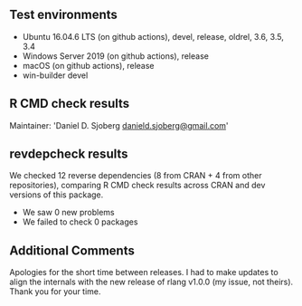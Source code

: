 ## Test environments
* Ubuntu 16.04.6 LTS (on github actions), devel, release, oldrel, 3.6, 3.5, 3.4
* Windows Server 2019 (on github actions), release
* macOS (on github actions), release
* win-builder devel

## R CMD check results
Maintainer: 'Daniel D. Sjoberg <danield.sjoberg@gmail.com>'

## revdepcheck results

We checked 12 reverse dependencies (8 from CRAN + 4 from other repositories), comparing R CMD check results across CRAN and dev versions of this package.

 * We saw 0 new problems
 * We failed to check 0 packages

## Additional Comments

Apologies for the short time between releases. I had to make updates to align the internals with the new release of rlang v1.0.0 (my issue, not theirs).
Thank you for your time.
